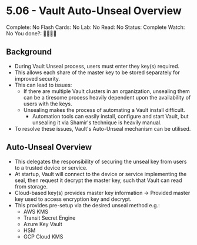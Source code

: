 # 5.06 - Vault Auto-Unseal Overview

Complete: No
Flash Cards: No
Lab: No
Read: No
Status: Complete
Watch: No
You done?: 🌚🌚🌚🌚

## Background

- During Vault Unseal process, users must enter they key(s) required.
- This allows each share of the master key to be stored separately for improved security.
- This can lead to issues:
    - If there are multiple Vault clusters in an organization, unsealing them can be a tiresome process heavily dependent upon the availability of users with the keys.
    - Unsealing makes the process of automating a Vault install difficult.
        - Automation tools can easily install, configure and start Vault, but unsealing it via Shamir's technique is heavily manual.
- To resolve these issues, Vault's Auto-Unseal mechanism can be utilised.

## Auto-Unseal Overview

- This delegates the responsibility of securing the unseal key from users to a trusted device or service.
- At startup, Vault will connect to the device or service implementing the seal, then request it decrypt the master key, such that Vault can read from storage.
- Cloud-based key(s) provides master key information → Provided master key used to access encryption key and decrypt.
- This provides pre-setup via the desired unseal method e.g.:
    - AWS KMS
    - Transit Secret Engine
    - Azure Key Vault
    - HSM
    - GCP Cloud KMS